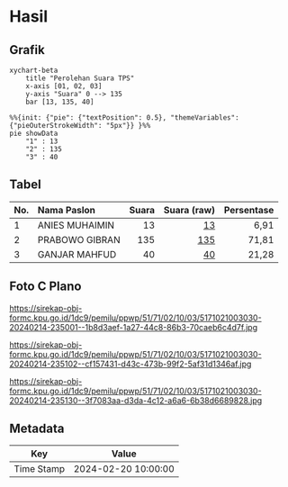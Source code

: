 # Hasil

## Grafik

```mermaid
xychart-beta
    title "Perolehan Suara TPS"
    x-axis [01, 02, 03]
    y-axis "Suara" 0 --> 135
    bar [13, 135, 40]
```

```mermaid
%%{init: {"pie": {"textPosition": 0.5}, "themeVariables": {"pieOuterStrokeWidth": "5px"}} }%%
pie showData
    "1" : 13
    "2" : 135
    "3" : 40
```

## Tabel

| No. | Nama Paslon    | Suara | Suara (raw) | Persentase |
|:--- |:-------------- | -----:| -----------:| ----------:|
| 1   | ANIES MUHAIMIN | 13    | [13][p-1]   | 6,91       |
| 2   | PRABOWO GIBRAN | 135   | [135][p-2]  | 71,81      |
| 3   | GANJAR MAHFUD  | 40    | [40][p-3]   | 21,28      |


[p-1]: https://github.com/gigit-pemilu/pemilu-2024-51-bali/blob/main/pilpres/hitung-suara/sub/51-bali/sub/71-kota-denpasar/sub/02-denpasar-timur/sub/1003-kesiman/sub/030-tps/sub/paslon-1.txt
[p-2]: https://github.com/gigit-pemilu/pemilu-2024-51-bali/blob/main/pilpres/hitung-suara/sub/51-bali/sub/71-kota-denpasar/sub/02-denpasar-timur/sub/1003-kesiman/sub/030-tps/sub/paslon-2.txt
[p-3]: https://github.com/gigit-pemilu/pemilu-2024-51-bali/blob/main/pilpres/hitung-suara/sub/51-bali/sub/71-kota-denpasar/sub/02-denpasar-timur/sub/1003-kesiman/sub/030-tps/sub/paslon-3.txt

## Foto C Plano

https://sirekap-obj-formc.kpu.go.id/1dc9/pemilu/ppwp/51/71/02/10/03/5171021003030-20240214-235001--1b8d3aef-1a27-44c8-86b3-70caeb6c4d7f.jpg

https://sirekap-obj-formc.kpu.go.id/1dc9/pemilu/ppwp/51/71/02/10/03/5171021003030-20240214-235102--cf157431-d43c-473b-99f2-5af31d1346af.jpg

https://sirekap-obj-formc.kpu.go.id/1dc9/pemilu/ppwp/51/71/02/10/03/5171021003030-20240214-235130--3f7083aa-d3da-4c12-a6a6-6b38d6689828.jpg


## Metadata

| Key        | Value               |
| ---------- | ------------------- |
| Time Stamp | 2024-02-20 10:00:00 |



